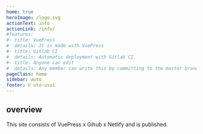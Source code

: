 ```yaml
---
home: true
heroImage: /logo.svg
actionText: info
actionLink: /info/
#features:
#- title: VuePress
#  details: It is made with VuePress
#- title: Gitlab CI
#  details: Automatic deployment with Gitlab CI.
#- title: Anyone can edit
#  details: Any member can write this by committing to the master branch of the repository.
pageClass: home
sidebar: auto
footer: ©︎ uto-usui
---
```


## overview

This site consists of VuePress x Gihub x Netlify and is published.

